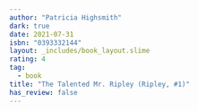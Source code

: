 ```yaml
---
author: "Patricia Highsmith"
dark: true
date: 2021-07-31
isbn: "0393332144"
layout: _includes/book_layout.slime
rating: 4
tag:
  - book
title: "The Talented Mr. Ripley (Ripley, #1)"
has_review: false
---
```



